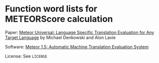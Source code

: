 # Function word lists for METEORScore calculation

Paper: [Meteor Universal: Language Specific Translation Evaluation for Any Target Language](https://aclanthology.org/W14-3348.pdf) by Michael Denkowski and Alon Lavie

Software: [Meteor 1.5: Automatic Machine Translation Evaluation System](https://www.cs.cmu.edu/~alavie/METEOR/README.html)

License: See `LICENSE`
